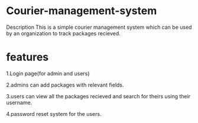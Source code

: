# Courier-management-system
Description
This is a simple courier management system which can be used by an organization to track packages recieved.

# features

1.Login page(for admin and users)

2.admins can add packages with relevant fields.

3.users can view all the packages recieved and search for theirs using their username.

4.password reset system for the users.
